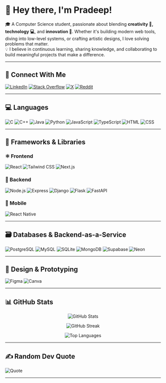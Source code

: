 # 👋 Hey there, I'm Pradeep!

🎓 A Computer Science student, passionate about blending **creativity 🎨, technology 💻**, and **innovation 🚀**. Whether it's building modern web tools, diving into low-level systems, or crafting artistic designs, I love solving problems that matter.  
💡 I believe in continuous learning, sharing knowledge, and collaborating to build meaningful projects that make a difference.

---

## 🔗 Connect With Me
[![LinkedIn](https://img.shields.io/badge/-LinkedIn-0077B5?style=flat-square&logo=linkedin&logoColor=white)](https://www.linkedin.com/in/pradeep-chetri-06415231b/)
[![Stack Overflow](https://img.shields.io/badge/-StackOverflow-FE7A16?style=flat-square&logo=stack-overflow&logoColor=white)](https://stackoverflow.com/users/25963839)
[![X](https://img.shields.io/badge/-Twitter(X)-000000?style=flat-square&logo=X&logoColor=white)](https://x.com/pradeepche75161)
[![Reddit](https://img.shields.io/badge/-Reddit-FF4500?style=flat-square&logo=reddit&logoColor=white)](https://reddit.com/user/EqualAd6191)

---

## 💻 Languages
![C](https://img.shields.io/badge/-C-00599C?style=for-the-badge&logo=c&logoColor=white)
![C++](https://img.shields.io/badge/-C++-00599C?style=for-the-badge&logo=c%2B%2B&logoColor=white)
![Java](https://img.shields.io/badge/-Java-007396?style=for-the-badge&logo=java&logoColor=white)
![Python](https://img.shields.io/badge/-Python-3670A0?style=for-the-badge&logo=python&logoColor=ffdd54)
![JavaScript](https://img.shields.io/badge/-JavaScript-F7DF1E?style=for-the-badge&logo=javascript&logoColor=black)
![TypeScript](https://img.shields.io/badge/-TypeScript-3178C6?style=for-the-badge&logo=typescript&logoColor=white)
![HTML](https://img.shields.io/badge/-HTML5-E34F26?style=for-the-badge&logo=html5&logoColor=white)
![CSS](https://img.shields.io/badge/-CSS3-1572B6?style=for-the-badge&logo=css3&logoColor=white)

---

## 🧩 Frameworks & Libraries

### ⚛️ Frontend
![React](https://img.shields.io/badge/-React-20232A?style=for-the-badge&logo=react&logoColor=61DAFB)
![Tailwind CSS](https://img.shields.io/badge/-Tailwind_CSS-38B2AC?style=for-the-badge&logo=tailwind-css&logoColor=white)
![Next.js](https://img.shields.io/badge/-Next.js-000000?style=for-the-badge&logo=nextdotjs&logoColor=white)

### 🧰 Backend
![Node.js](https://img.shields.io/badge/-Node.js-339933?style=for-the-badge&logo=node.js&logoColor=white)
![Express](https://img.shields.io/badge/-Express-000000?style=for-the-badge&logo=express&logoColor=white)
![Django](https://img.shields.io/badge/-Django-092E20?style=for-the-badge&logo=django&logoColor=white)
![Flask](https://img.shields.io/badge/-Flask-000000?style=for-the-badge&logo=flask&logoColor=white)
![FastAPI](https://img.shields.io/badge/-FastAPI-009688?style=for-the-badge&logo=fastapi&logoColor=white)

### 📱 Mobile
![React Native](https://img.shields.io/badge/-React_Native-20232A?style=for-the-badge&logo=react&logoColor=61DAFB)

---

## 🗃️ Databases & Backend-as-a-Service
![PostgreSQL](https://img.shields.io/badge/-PostgreSQL-4169E1?style=for-the-badge&logo=postgresql&logoColor=white)
![MySQL](https://img.shields.io/badge/-MySQL-4479A1?style=for-the-badge&logo=mysql&logoColor=white)
![SQLite](https://img.shields.io/badge/-SQLite-003B57?style=for-the-badge&logo=sqlite&logoColor=white)
![MongoDB](https://img.shields.io/badge/-MongoDB-47A248?style=for-the-badge&logo=mongodb&logoColor=white)
![Supabase](https://img.shields.io/badge/-Supabase-3ECF8E?style=for-the-badge&logo=supabase&logoColor=white)
![Neon](https://img.shields.io/badge/-Neon-0086FF?style=for-the-badge&logo=neon&logoColor=white)

---

## 🎨 Design & Prototyping
![Figma](https://img.shields.io/badge/-Figma-F24E1E?style=for-the-badge&logo=figma&logoColor=white)
![Canva](https://img.shields.io/badge/-Canva-00C4CC?style=for-the-badge&logo=canva&logoColor=white)

---

## 📊 GitHub Stats

<div align="center">
  
![GitHub Stats](https://github-readme-stats.vercel.app/api?username=pradeep-chetri&theme=vue&hide_border=false&show_icons=true)
  
![GitHub Streak](https://github-readme-streak-stats.herokuapp.com/?user=pradeep-chetri&theme=vue&hide_border=false)

![Top Languages](https://github-readme-stats.vercel.app/api/top-langs/?username=pradeep-chetri&layout=compact&theme=vue&hide_border=false)

</div>

---

## ✍️ Random Dev Quote

![Quote](https://quotes-github-readme.vercel.app/api?type=vertical&theme=light)

---
